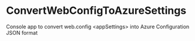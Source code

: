 # ConvertWebConfigToAzureSettings
Console app to convert web.config &lt;appSettings> into Azure Configuration JSON format
